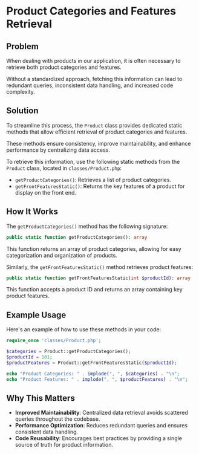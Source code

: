 # Product Categories and Features Retrieval

## Problem
When dealing with products in our application, 
it is often necessary to retrieve both product categories and features. 

Without a standardized approach, 
fetching this information can lead to redundant queries, 
inconsistent data handling, and increased code complexity.

## Solution
To streamline this process, 
the `Product` class provides dedicated static methods that allow efficient retrieval of product categories and features. 

These methods ensure consistency, 
improve maintainability, and enhance performance by centralizing data access.

To retrieve this information, 
use the following static methods from the `Product` class, located in `classes/Product.php`:

- `getProductCategories()`: Retrieves a list of product categories.
- `getFrontFeaturesStatic()`: Returns the key features of a product for display on the front end.

## How It Works
The `getProductCategories()` method has the following signature:

```php
public static function getProductCategories(): array
```

This function returns an array of product categories, allowing for easy categorization and organization of products.

Similarly, the `getFrontFeaturesStatic()` method retrieves product features:

```php
public static function getFrontFeaturesStatic(int $productId): array
```

This function accepts a product ID and returns an array containing key product features.

## Example Usage
Here's an example of how to use these methods in your code:

```php
require_once 'classes/Product.php';

$categories = Product::getProductCategories();
$productId = 101;
$productFeatures = Product::getFrontFeaturesStatic($productId);

echo "Product Categories: " . implode(", ", $categories) . "\n";
echo "Product Features: " . implode(", ", $productFeatures) . "\n";
```

## Why This Matters
- **Improved Maintainability**: Centralized data retrieval avoids scattered queries throughout the codebase.
- **Performance Optimization**: Reduces redundant queries and ensures consistent data handling.
- **Code Reusability**: Encourages best practices by providing a single source of truth for product information.


